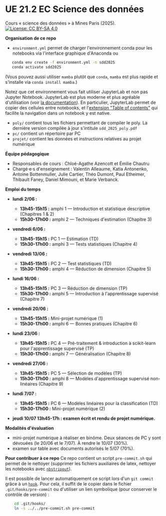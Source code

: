 # UE 21.2 EC Science des données
Cours « science des données » à Mines Paris (2025). [![License: CC BY-SA 4.0](https://img.shields.io/badge/License-CC%20BY--SA%204.0-lightgrey.svg)](http://creativecommons.org/licenses/by-sa/4.0/)

__Organisation de ce repo__
* `environment.yml` permet de charger l'environnement conda pour les notebooks via l'interface graphique d'Anaconda ou 
```bash
   conda env create -f environment.yml -n sdd2025
   conda activate sdd2025
```

(Vous pouvez aussi utiliser `mamba` plutôt que `conda`, `mamba` est plus rapide et s'installe via `conda install mamba`.)

Notez que cet environnement vous fait utiliser JupyterLab et non pas Jupyter Notebook. JupyterLab est plus moderne et plus agréable d'utilisation (voir [la documentation](https://jupyterlab.readthedocs.io/en/stable/)). En particulier, JupyterLab permet de copier des cellules entre notebooks, et l'[extension "Table of contents"](https://github.com/jupyterlab/jupyterlab-toc/blob/master/toc.gif) qui facilite la navigation dans un notebook y est native.
* `poly/` contient tous les fichiers permettant de compiler le poly. La dernière version compilée à jour s'intitule `sdd_2025_poly.pdf`
* `pc/` contient un répertoire par PC
* `projet/` contient les données et instructions relatives au projet numérique

__Équipe pédagogique__
* Responsables de cours : Chloé-Agathe Azencott et Émilie Chautru
* Chargé·e·s d'enseignement : Valentin Alleaume, Katia Antonenko, Antoine Bottenmuller, Julie Cartier, Théo Dumont, Paul Etheimer, Thibault Faney, Daniel Mimouni, et Marie Verbanck.

__Emploi du temps__
* __lundi 2/06 :__ 
  * __13h45-15h15 :__ amphi 1 — Introduction et statistique descriptive (Chapitres 1 & 2)
  * __15h30-17h00 :__ amphi 2 — Techniques d'estimation (Chapitre 3)

* __vendredi 6/06 :__
  * __13h45-15h15 :__ PC 1 — Estimation (TD)
  * __15h30-17h00 :__ amphi 3 — Tests statistiques (Chapitre 4)

* __vendredi 13/06 :__
  * __13h45-15h15 :__ PC 2 — Test statistiques (TD)
  * __15h30-17h00 :__ amphi 4 — Réduction de dimension (Chapitre 5)

* __lundi 16/06 :__
  * __13h45-15h15 :__ PC 3 — Réduction de dimension (TP)
  * __15h30-17h00 :__ amphi 5 — Introduction à l'apprentissage supervisé (Chapitre 7)

* __vendredi 20/06 :__
  * __13h45-15h15 :__ Mini-projet numérique (1)
  * __15h30-17h00 :__ amphi 6 — Bonnes pratiques (Chapitre 6)

* __lundi 23/06 :__
  * __13h45-15h15 :__ PC 4 — Pré-traitement & introduction à scikit-learn pour l'apprentissage supervisé (TP)
  * __15h30-17h00 :__ amphi 7 — Généralisation (Chapitre 8)

* __vendredi 27/06 :__
  * __13h45-15h15 :__ PC 5 — Sélection de modèles (TP)
  * __15h30-17h00 :__ amphi 8 — Modèles d'apprentissage supervisé non-linéaires (Chapitre 9) 

* __lundi 7/07 :__
  * __13h45-15h15 :__ PC 6 — Modèles linéaires pour la classification (TD)
  * __15h30-17h00 :__ Mini-projet numérique (2)

* __jeudi 10/07 13h45-17h : examen écrit et rendu de projet numérique.__

__Modalités d'évaluation__
* mini-projet numérique à réaliser en binôme. Deux séances de PC y sont dévouées (le 20/06 et le 7/07). À rendre le 10/07 (30%).
* examen sur table avec documents autorisés le 5/07 (70%).

__Pour contribuer à ce repo__
Ce repo contient un script `pre-commit.sh` qui permet de le nettoyer (supprimer les fichiers auxiliaires de latex, nettoyer les notebooks avec [`nbstripout`](https://pypi.org/project/nbstripout/)).

Il est possible de lancer automatiquement ce script lors d'un `git commit` grâce à un [`hook`](https://githooks.com/). Pour cela, il suffit de le copier dans le fichier `.git/hooks/pre-commit` ou d'utiliser un lien symbolique (pour conserver le contrôle de version) :
```bash
    cd .git/hooks/
    ln -s ../../pre-commit.sh pre-commit
```
